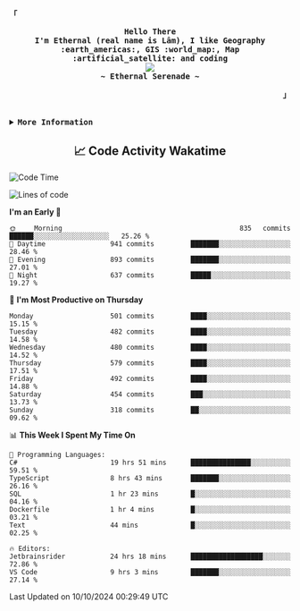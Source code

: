 <!-- Ethernal GitHub Profile -->
<div align="justify">

<!-- Profile -->
<p align="left"><strong><samp>「</samp></strong></p>
  <p align="center">
    <samp>
      <b>
        Hello There
      <br>
        I'm Ethernal (real name is Lâm), I like Geography :earth_americas:, GIS :world_map:, Map :artificial_satellite: and coding
      </b>
      <br>
        <image src="https://readme-typing-svg.herokuapp.com?font=Iosevka&size=16&color=6791c9&center=true&width=410&height=45&lines=Making%20world%20better%20by%20coding.">
      <br>
      <b>
        ~ Ethernal Serenade ~
      </b>
    </samp>
  </p>
<p align="right"><strong><samp>」</samp></strong></p>

<br>

<details>
<summary><samp><b>More Information</b></samp></summary>

<h2></h2><br>

<!-- Contact Me -->
<p align="center">
  <samp>
    [<a href="https://www.facebook.com/bavuongdaradi.3990">facebook</a>]
    [<a href="mailto:nguyenduclam0605@gmail.com">gmail</a>]
  </samp>
</p>

<h2></h2><br>

<!-- Profile Views Badge -->
<p align="center">
  <samp>
  <a href="#--------">
    <img src="https://komarev.com/ghpvc/?username=ethernal-serenade&label=Profile+Views&color=grey" alt="profile views" /> 
  </a>
  </samp>
</p>

<!-- Github Trophy -->
<div align="center">
  <table>
    <tr>
      <td><a href="#--------"><img align="center" alt="GitHub Trophy" src="https://github-trophies.vercel.app/?username=ethernal-serenade&rank=SECRET,SSS,SS,S,AAA,AA,A&row=2&column=3&margin-w=15&margin-h=15&no-frame=true&theme=nord"></a></td>
    </tr>
  </table>
</div>

<!-- Github Stats -->
<div align="center">
  <table>
    <tr>
      <td><a href="#--------"><img height="137px" align="center" alt="GitHub Stats" src="https://github-readme-stats.vercel.app/api?username=ethernal-serenade&count_private=true&show_icons=true&include_all_commits=true&line_height=21&hide_border=true&theme=nord"/></a></td>
      <td><a href="#--------"><img height="137px" align="center" alt="Top Language" src="https://github-readme-stats.vercel.app/api/top-langs/?username=ethernal-serenade&layout=compact&line_height=21&hide_border=true&theme=nord"/></a></td>
    </tr>
	<tr>
	  <td colspan="2" align="center"><a href="#--------"><img alt="GitHub Streak" src="https://github-readme-streak-stats.herokuapp.com/?user=Ethernal-Serenade&theme=algolia"></a></td>
	</tr>
  </table>
</div>
</details>

<h2 align='center'> 📈 Code Activity Wakatime </h2>

<!--START_SECTION:waka-->
![Code Time](http://img.shields.io/badge/Code%20Time-507%20hrs%2013%20mins-blue)

![Lines of code](https://img.shields.io/badge/From%20Hello%20World%20I%27ve%20Written-14.2%20million%20lines%20of%20code-blue)

**I'm an Early 🐤** 

```text
🌞 Morning                835 commits         ██████░░░░░░░░░░░░░░░░░░░   25.26 % 
🌆 Daytime                941 commits         ███████░░░░░░░░░░░░░░░░░░   28.46 % 
🌃 Evening                893 commits         ███████░░░░░░░░░░░░░░░░░░   27.01 % 
🌙 Night                  637 commits         █████░░░░░░░░░░░░░░░░░░░░   19.27 % 
```
📅 **I'm Most Productive on Thursday** 

```text
Monday                   501 commits         ████░░░░░░░░░░░░░░░░░░░░░   15.15 % 
Tuesday                  482 commits         ████░░░░░░░░░░░░░░░░░░░░░   14.58 % 
Wednesday                480 commits         ████░░░░░░░░░░░░░░░░░░░░░   14.52 % 
Thursday                 579 commits         ████░░░░░░░░░░░░░░░░░░░░░   17.51 % 
Friday                   492 commits         ████░░░░░░░░░░░░░░░░░░░░░   14.88 % 
Saturday                 454 commits         ███░░░░░░░░░░░░░░░░░░░░░░   13.73 % 
Sunday                   318 commits         ██░░░░░░░░░░░░░░░░░░░░░░░   09.62 % 
```


📊 **This Week I Spent My Time On** 

```text
💬 Programming Languages: 
C#                       19 hrs 51 mins      ███████████████░░░░░░░░░░   59.51 % 
TypeScript               8 hrs 43 mins       ███████░░░░░░░░░░░░░░░░░░   26.16 % 
SQL                      1 hr 23 mins        █░░░░░░░░░░░░░░░░░░░░░░░░   04.16 % 
Dockerfile               1 hr 4 mins         █░░░░░░░░░░░░░░░░░░░░░░░░   03.21 % 
Text                     44 mins             █░░░░░░░░░░░░░░░░░░░░░░░░   02.25 % 

🔥 Editors: 
Jetbrainsrider           24 hrs 18 mins      ██████████████████░░░░░░░   72.86 % 
VS Code                  9 hrs 3 mins        ███████░░░░░░░░░░░░░░░░░░   27.14 % 
```


 Last Updated on 10/10/2024 00:29:49 UTC
<!--END_SECTION:waka-->
